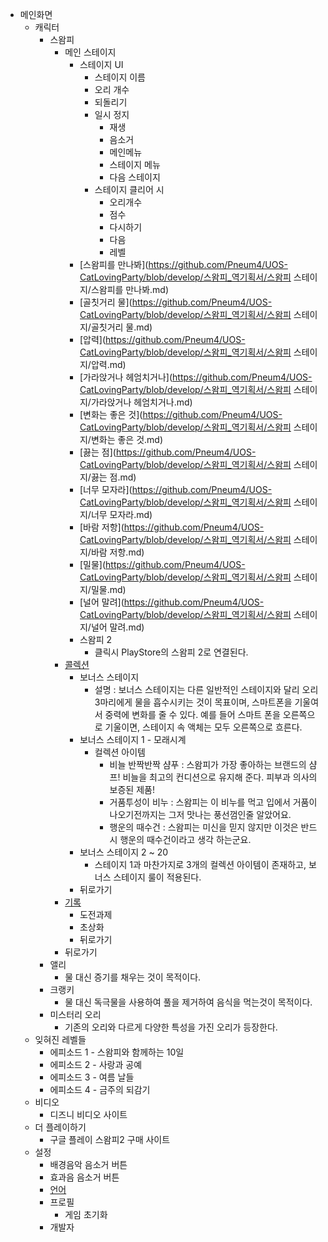 ﻿* 메인화면
  * 캐릭터
    * 스왐피
      * 메인 스테이지
        * 스테이지 UI
          * 스테이지 이름
          * 오리 개수
          * 되돌리기
          * 일시 정지
            * 재생
            * 음소거
            * 메인메뉴
            * 스테이지 메뉴
            * 다음 스테이지
          * 스테이지 클리어 시
            * 오리개수
            * 점수
            * 다시하기
            * 다음
            * 레벨
        * [스왐피를 만나봐](https://github.com/Pneum4/UOS-CatLovingParty/blob/develop/스왐피_역기획서/스왐피 스테이지/스왐피를 만나봐.md)
        * [골칫거리 물](https://github.com/Pneum4/UOS-CatLovingParty/blob/develop/스왐피_역기획서/스왐피 스테이지/골칫거리 물.md)
        * [압력](https://github.com/Pneum4/UOS-CatLovingParty/blob/develop/스왐피_역기획서/스왐피 스테이지/압력.md)
        * [가라앉거나 헤엄치거나](https://github.com/Pneum4/UOS-CatLovingParty/blob/develop/스왐피_역기획서/스왐피 스테이지/가라앉거나 헤엄치거나.md)
        * [변화는 좋은 것](https://github.com/Pneum4/UOS-CatLovingParty/blob/develop/스왐피_역기획서/스왐피 스테이지/변화는 좋은 것.md)
        * [끓는 점](https://github.com/Pneum4/UOS-CatLovingParty/blob/develop/스왐피_역기획서/스왐피 스테이지/끓는 점.md)
        * [너무 모자라](https://github.com/Pneum4/UOS-CatLovingParty/blob/develop/스왐피_역기획서/스왐피 스테이지/너무 모자라.md)
        * [바람 저항](https://github.com/Pneum4/UOS-CatLovingParty/blob/develop/스왐피_역기획서/스왐피 스테이지/바람 저항.md)
        * [밀물](https://github.com/Pneum4/UOS-CatLovingParty/blob/develop/스왐피_역기획서/스왐피 스테이지/밀물.md)
        * [널어 말려](https://github.com/Pneum4/UOS-CatLovingParty/blob/develop/스왐피_역기획서/스왐피 스테이지/널어 말려.md)
        * 스왐피 2
          * 클릭시 PlayStore의 스왐피 2로 연결된다.
      * [콜렉션](https://github.com/Pneum4/UOS-CatLovingParty/blob/master/스왐피_역기획서/컬렉션.md)
        * 보너스 스테이지
          * 설명 : 보너스 스테이지는 다른 일반적인 스테이지와 달리 오리 3마리에게 물을 흡수시키는 것이 목표이며, 스마트폰을 기울여서 중력에 변화를 줄 수 있다. 예를 들어 스마트 폰을 오른쪽으로 기울이면, 스테이지 속 액체는 모두 오른쪽으로 흐른다.
        * 보너스 스테이지 1 - 모래시계
          * 컬렉션 아이템
            * 비늘 반짝반짝 샴푸 : 스왐피가 가장 좋아하는 브랜드의 샴프! 비늘을 최고의 컨디션으로 유지해 준다. 피부과 의사의 보증된 제품!
            * 거품투성이 비누 : 스왐피는 이 비누를 먹고 입에서 거품이 나오기전까지는 그저 맛나는 풍선껌인줄 알았어요.
            * 행운의 때수건 : 스왐피는 미신을 믿지 않지만 이것은 반드시 행운의 때수건이라고 생각 하는군요.
        * 보너스 스테이지 2 ~ 20
          * 스테이지 1과 마찬가지로 3개의 컬렉션 아이템이 존재하고, 보너스 스테이지 룰이 적용된다.
        * 뒤로가기
      * [기록](https://github.com/Pneum4/UOS-CatLovingParty/blob/master/스왐피_역기획서/기록.md)
        * 도전과제
        * 초상화
        * 뒤로가기
      * 뒤로가기
    * 앨리
      * 물 대신 증기를 채우는 것이 목적이다.
    * 크랭키
      * 물 대신 독극물을 사용하여 풀을 제거하여 음식을 먹는것이 목적이다.
    * 미스터리 오리
      * 기존의 오리와 다르게 다양한 특성을 가진 오리가 등장한다.
  * 잊혀진 레벨들
    * 에피소드 1 - 스왐피와 함께하는 10일
    * 에피소드 2 - 사랑과 공예
    * 에피소드 3 - 여름 날들
    * 에피소드 4 - 금주의 되감기
  * 비디오
    * 디즈니 비디오 사이트
  * 더 플레이하기
    * 구글 플레이 스왐피2 구매 사이트
  * 설정
    * 배경음악 음소거 버튼
    * 효과음 음소거 버튼
    * [언어](https://github.com/Pneum4/UOS-CatLovingParty/blob/master/스왐피_역기획서/언어.md)
    * 프로필
      * 게임 초기화
    * 개발자
